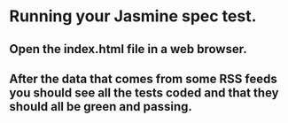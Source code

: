# Running your Jasmine spec test.

## Open the index.html file in a web browser.

## After the data that comes from some RSS feeds you should see all the tests coded and that they should all be green and passing.


